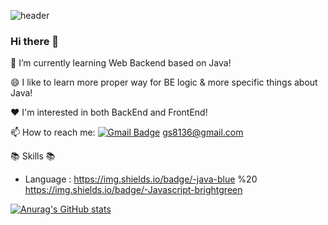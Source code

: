 

<!--
**hy6219/hy6219** is a ✨ _special_ ✨ repository because its `README.md` (this file) appears on your GitHub profile.

Here are some ideas to get you started:

- 🔭 I’m currently working on ...
- 🌱 I’m currently learning ...
- 👯 I’m looking to collaborate on ...
- 🤔 I’m looking for help with ...
- 💬 Ask me about ...
- 📫 How to reach me: ...
- 😄 Pronouns: ...
- ⚡ Fun fact: ...
-->
![header](https://capsule-render.vercel.app/api?type=wave&color=gradient&height=300&section=header&text=Jisoo%20Jeong&fontSize=70)

### Hi there 👋


🌱 I’m currently learning Web Backend based on Java!

😄 I like to learn more proper way for BE logic & more specific things about Java!

❤️ I'm interested in both BackEnd and FrontEnd!

📫 How to reach me:   [![Gmail Badge](https://img.shields.io/badge/Gmail-d14836?style=flat-square&logo=Gmail&logoColor=white&link=mailto:gs8136@gmail.com)](mailto:gs8136@gmail.com)  gs8136@gmail.com

📚 Skills 📚

- Language : https://img.shields.io/badge/-java-blue %20 https://img.shields.io/badge/-Javascript-brightgreen

[![Anurag's GitHub stats](https://github-readme-stats.vercel.app/api?username=hy6219&theme=cobalt)](https://github.com/hy6219/github-readme-stats)
